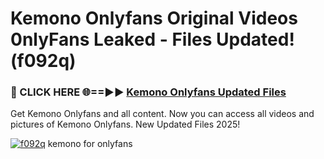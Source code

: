 # Kemono Onlyfans Original Videos 0nlyFans Leaked - Files Updated! (f092q)

<h3>🔴 CLICK HERE 🌐==►► <a href="https://tinyurl.com/4seja8ks" rel="nofollow">Kemono Onlyfans Updated Files</a></h3>

Get Kemono Onlyfans and all content. Now you can access all videos and pictures of Kemono Onlyfans. New Updated Files 2025!

[![f092q](https://i.imgur.com/EWjZXRe.gif)](https://tinyurl.com/4seja8ks)
kemono for onlyfans